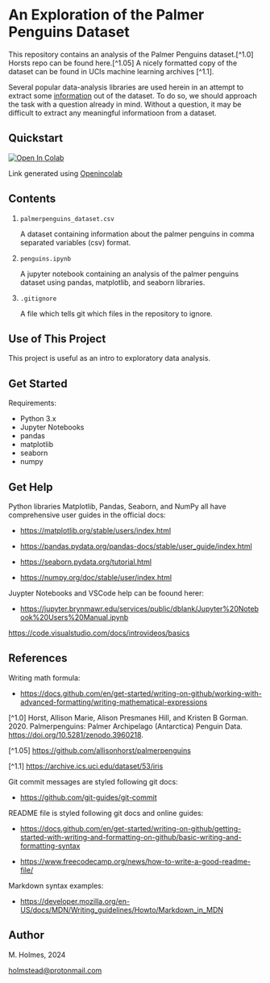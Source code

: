 # An Exploration of the Palmer Penguins Dataset

This repository contains an analysis of the Palmer Penguins dataset.[^1.0] Horsts repo can be found here.[^1.05] A nicely formatted copy of the dataset can be found in UCIs machine learning archives [^1.1].

Several popular data-analysis libraries are used herein in an attempt to extract some [information](https://en.wikipedia.org/wiki/Information#) out of the dataset. To do so, we should approach the task with a question already in mind. Without a question, it may be difficult to extract any meaningful informatioon from a dataset. 



## Quickstart

 <a target="_blank" href="https://colab.research.google.com/github/holmstead/principles_of_data_analytics/blob/main/penguins.ipynb">
  <img src="https://colab.research.google.com/assets/colab-badge.svg" alt="Open In Colab"/>
</a>

Link generated using [Openincolab](https://openincolab.com/)


## Contents

1. `palmerpenguins_dataset.csv`
   
   A dataset containing information about the palmer penguins in comma separated variables (csv) format.

2. `penguins.ipynb`

   A jupyter notebook containing an analysis of the palmer penguins dataset using pandas, matplotlib, and seaborn libraries.

3. `.gitignore`

   A file which tells git which files in the repository to ignore.


## Use of This Project

This project is useful as an intro to exploratory data analysis.


## Get Started

Requirements:

- Python 3.x
- Jupyter Notebooks
- pandas
- matplotlib
- seaborn
- numpy

## Get Help

Python libraries Matplotlib, Pandas, Seaborn, and NumPy all have comprehensive user guides in the official docs:

- https://matplotlib.org/stable/users/index.html

- https://pandas.pydata.org/pandas-docs/stable/user_guide/index.html

- https://seaborn.pydata.org/tutorial.html

- https://numpy.org/doc/stable/user/index.html


Juypter Notebooks and VSCode help can be foound herer:

- https://jupyter.brynmawr.edu/services/public/dblank/Jupyter%20Notebook%20Users%20Manual.ipynb

https://code.visualstudio.com/docs/introvideos/basics


## References

Writing math formula:
- https://docs.github.com/en/get-started/writing-on-github/working-with-advanced-formatting/writing-mathematical-expressions

[^1.0] Horst, Allison Marie, Alison Presmanes Hill, and Kristen B Gorman. 2020. Palmerpenguins: Palmer Archipelago (Antarctica) Penguin Data. https://doi.org/10.5281/zenodo.3960218.

[^1.05] https://github.com/allisonhorst/palmerpenguins

[^1.1] https://archive.ics.uci.edu/dataset/53/iris

Git commit messages are styled following git docs: 

- https://github.com/git-guides/git-commit

README file is styled following git docs and online guides: 

- https://docs.github.com/en/get-started/writing-on-github/getting-started-with-writing-and-formatting-on-github/basic-writing-and-formatting-syntax

- https://www.freecodecamp.org/news/how-to-write-a-good-readme-file/

Markdown syntax examples:

- https://developer.mozilla.org/en-US/docs/MDN/Writing_guidelines/Howto/Markdown_in_MDN


## Author

M. Holmes, 2024

holmstead@protonmail.com